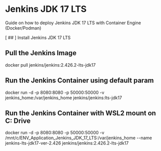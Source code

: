 # Jenkins JDK 17 LTS
Guide on how to deploy Jenkins JDK 17 LTS with Container Engine (Docker/Podman)

[ ## ]  Install Jenkins JDK 17 LTS

## Pull the Jenkins Image
docker pull jenkins/jenkins:2.426.2-lts-jdk17

## Run the Jenkins Container using default param
docker run -d -p 8080:8080 -p 50000:50000 -v jenkins_home:/var/jenkins_home jenkins/jenkins:lts-jdk17

## Run the Jenkins Container with WSL2 mount on C: Drive
docker run -d -p 8080:8080 -p 50000:50000 -v /mnt/c/ENV_Application_Jenkins_JDK_17_LTS:/var/jenkins_home --name jenkins-lts-jdk17-ver-2.426 jenkins/jenkins:2.426.2-lts-jdk17 